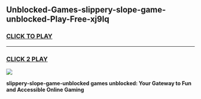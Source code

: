 
## Unblocked-Games-slippery-slope-game-unblocked-Play-Free-xj9lq
<h3>
<a href="https://premium76.site?title=slippery-slope-game-unblocked&ref=09A">CLICK TO PLAY</a></h3>
<hr>

<h3>
<a href="https://premium76.site?title=slippery-slope-game-unblocked&ref=09A">CLICK 2 PLAY</a>
  
</h3>

<a href="https://premium76.site?title=slippery-slope-game-unblocked&ref=09A"><img src="https://clearcache.store/games.png"></a>


**slippery-slope-game-unblocked games unblocked: Your Gateway to Fun and Accessible Online Gaming**
